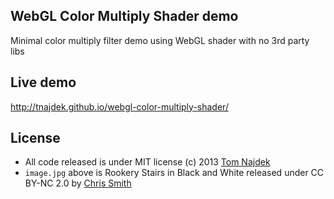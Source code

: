 WebGL Color Multiply Shader demo
--------------------------------

Minimal color multiply filter demo using WebGL shader with no 3rd party libs

Live demo
--------

http://tnajdek.github.io/webgl-color-multiply-shader/


License
-------

* All code released is under MIT license (c) 2013 [Tom Najdek](http://doppnet.com)
* `image.jpg` above is Rookery Stairs in Black and White released under CC BY-NC 2.0 by [Chris Smith](http://www.flickr.com/photos/cjsmithphotography/with/6412500507/)
